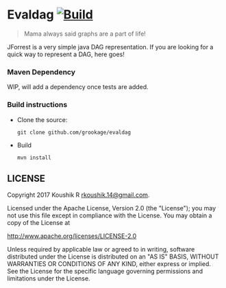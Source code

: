 # Evaldag [![Build](https://github.com/grookage/evaldag/actions/workflows/build.yml/badge.svg)](https://github.com/grookage/evaldag/actions/workflows/build.yml)

> Mama always said graphs are a part of life!
      
JForrest is a very simple java DAG representation. If you are looking for a quick way to represent a DAG, here goes!

### Maven Dependency

WIP, will add a dependency once tests are added. 

### Build instructions
  - Clone the source:

        git clone github.com/grookage/evaldag

  - Build

        mvn install


LICENSE
-------

Copyright 2017 Koushik R <rkoushik.14@gmail.com>.

Licensed under the Apache License, Version 2.0 (the "License");
you may not use this file except in compliance with the License.
You may obtain a copy of the License at

http://www.apache.org/licenses/LICENSE-2.0

Unless required by applicable law or agreed to in writing, software
distributed under the License is distributed on an "AS IS" BASIS,
WITHOUT WARRANTIES OR CONDITIONS OF ANY KIND, either express or implied.
See the License for the specific language governing permissions and
limitations under the License.